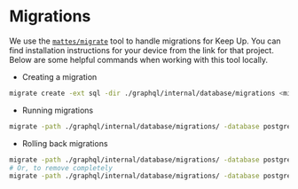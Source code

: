 # Migrations

We use the [`mattes/migrate`](https://github.com/mattes/migrate) tool to handle
migrations for Keep Up. You can find installation instructions for your device
from the link for that project. Below are some helpful commands when working
with this tool locally.

* Creating a migration

```bash
migrate create -ext sql -dir ./graphql/internal/database/migrations <migration-name>
```

* Running migrations

```bash
migrate -path ./graphql/internal/database/migrations/ -database postgres://postgres:postgres@0.0.0.0:5432/keep_up_dev?sslmode=disable up
```

* Rolling back migrations

```bash
migrate -path ./graphql/internal/database/migrations/ -database postgres://postgres:postgres@0.0.0.0:5432/keep_up_dev?sslmode=disable down
# Or, to remove completely
migrate -path ./graphql/internal/database/migrations/ -database postgres://postgres:postgres@0.0.0.0:5432/keep_up_dev?sslmode=disable drop
```

